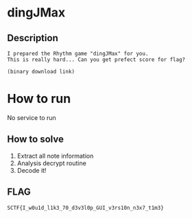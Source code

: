 # dingJMax

## Description

```
I prepared the Rhythm game "dingJMax" for you.
This is really hard... Can you get prefect score for flag?

(binary download link)
```

# How to run
No service to run

## How to solve
1. Extract all note information
2. Analysis decrypt routine
3. Decode it!

## FLAG
```
SCTF{I_w0u1d_l1k3_70_d3v3l0p_GUI_v3rs10n_n3x7_t1m3}
```
